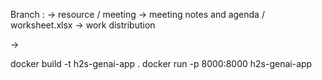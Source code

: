 Branch : 
-> resource 
    / meeting -> meeting notes and agenda
    / worksheet.xlsx -> work distribution 

->  

docker build -t h2s-genai-app .
docker run -p 8000:8000 h2s-genai-app